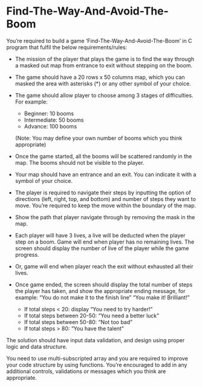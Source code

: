 # Find-The-Way-And-Avoid-The-Boom

You’re required to build a game ‘Find-The-Way-And-Avoid-The-Boom’ in C program that fulfil
the below requirements/rules:
- The mission of the player that plays the game is to find the way through a masked
out map from entrance to exit without stepping on the boom.
- The game should have a 20 rows x 50 columns map, which you can masked the
area with asterisks (*) or any other symbol of your choice.
- The game should allow player to choose among 3 stages of difficulties. For example:
  - Beginner: 10 booms
  - Intermediate: 50 booms
  - Advance: 100 booms

   (Note: You may define your own number of booms which you think appropriate)

- Once the game started, all the booms will be scattered randomly in the map. The
booms should not be visible to the player.
- Your map should have an entrance and an exit. You can indicate it with a symbol of
your choice.
- The player is required to navigate their steps by inputting the option of directions (left,
right, top, and bottom) and number of steps they want to move. You’re required to
keep the move within the boundary of the map.
- Show the path that player navigate through by removing the mask in the map.
- Each player will have 3 lives, a live will be deducted when the player step on a boom.
Game will end when player has no remaining lives. The screen should display the
number of live of the player while the game progress.
- Or, game will end when player reach the exit without exhausted all their lives.
- Once game ended, the screen should display the total number of steps the player
has taken, and show the appropriate ending message, for example:
“You do not make it to the finish line”
“You make it! Brilliant!”
  - If total steps < 20: display “You need to try harder!”
  - If total steps between 20-50: “You need a better luck”
  - If total steps between 50-80: “Not too bad”
  - If total steps > 80: “You have the talent”


The solution should have input data validation, and design using proper logic and data
structure.

You need to use multi-subscripted array and you are required to improve your code structure
by using functions. You’re encouraged to add in any additional controls, validations or
messages which you think are appropriate.
